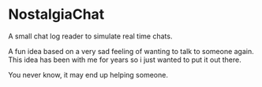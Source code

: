 # NostalgiaChat
A small chat log reader to simulate real time chats.

A fun idea based on a very sad feeling of wanting to talk to someone again.
This idea has been with me for years so i just wanted to put it out there.

You never know, it may end up helping someone.
